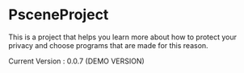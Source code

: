 # PsceneProject
This is a project that helps you learn more about how to protect your privacy and choose programs that are made for this reason.

Current Version : 0.0.7 (DEMO VERSION)
